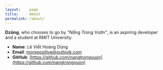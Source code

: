 ```yaml
---
layout:    page
title:     About
permalink: /about/
---
```



**Dzũng**, who chooses to go by *"Nắng Trong Vườn"*, is an aspiring developer and a student at RMIT University.

- **Name**: Lê Viết Hoàng Dũng
- **Email**:  morepositive@outlook.com
- **GitHub**: [https://github.com/nangtrongvuon](https://github.com/nangtrongvuon)
